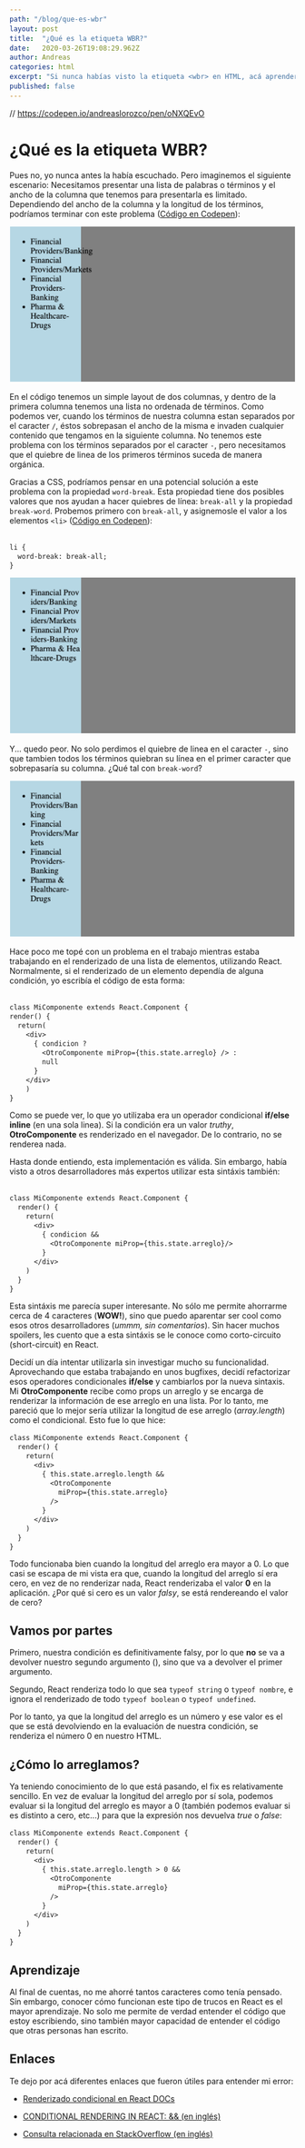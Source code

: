 ```yaml
---
path: "/blog/que-es-wbr"
layout: post
title:  "¿Qué es la etiqueta WBR?"
date:   2020-03-26T19:08:29.962Z
author: Andreas
categories: html
excerpt: "Si nunca habías visto la etiqueta <wbr> en HTML, acá aprenderás sobre ella..."
published: false
---
```


// https://codepen.io/andreaslorozco/pen/oNXQEvO

# ¿Qué es la etiqueta WBR?

Pues no, yo nunca antes la había escuchado. Pero imaginemos el siguiente escenario: Necesitamos presentar una lista de palabras o términos y el ancho de la columna que tenemos para presentarla es limitado. Dependiendo del ancho de la columna y la longitud de los términos, podríamos terminar con este problema ([Código en Codepen](https://codepen.io/andreaslorozco/pen/oNXQEvO)):

![The-Problem](./the-problem.png)


En el código tenemos un simple layout de dos columnas, y dentro de la primera columna tenemos una lista no ordenada de términos. Como podemos ver, cuando los términos de nuestra columna estan separados por el caracter `/`, éstos sobrepasan el ancho de la misma e invaden cualquier contenido que tengamos en la siguiente columna. No tenemos este problema con los términos separados por el caracter `-`, pero necesitamos que el quiebre de linea de los primeros términos suceda de manera orgánica.

Gracias a CSS, podríamos pensar en una potencial solución a este problema con la propiedad `word-break`. Esta propiedad tiene dos posibles valores que nos ayudan a hacer quiebres de línea: `break-all` y la propiedad `break-word`. Probemos primero con `break-all`, y asignemosle el valor a los elementos `<li>` ([Código en Codepen](https://codepen.io/andreaslorozco/pen/dyoEyoQ)):  

```css{numberLines: true}

li {
  word-break: break-all;
}
``` 

![ejemplo con break all](./break-all.png)

Y... quedo peor. No solo perdimos el quiebre de linea en el caracter `-`, sino que tambien todos los términos quiebran su línea en el primer caracter que sobrepasaría su columna. ¿Qué tal con `break-word`?

![ejemplo con break word](./break-word.png)

Hace poco me topé con un problema en el trabajo mientras estaba trabajando en el renderizado de una lista de elementos, utilizando React. Normalmente, si el renderizado de un elemento dependía de alguna condición, yo escribía el código de esta forma:

```javascript{numberLines: true}

class MiComponente extends React.Component {
render() {
  return(
    <div>
      { condicion ?
        <OtroComponente miProp={this.state.arreglo} /> :
        null
      }
    </div>
	)
}

``` 

Como se puede ver, lo que yo utilizaba era un operador condicional **if/else inline** (en una sola linea). Si la condición era un valor *truthy*, **OtroComponente** es renderizado en el navegador. De lo contrario, no se renderea nada.

Hasta donde entiendo, esta implementación es válida. Sin embargo, había visto a otros desarrolladores más expertos utilizar esta sintáxis también:

```javascript{numberLines: true}

class MiComponente extends React.Component {
  render() {
    return(
      <div>
        { condicion &&
          <OtroComponente miProp={this.state.arreglo}/>
        }
      </div>
    )
  }
}
```

Esta sintáxis me parecía super interesante. No sólo me permite ahorrarme cerca de 4 caracteres (**WOW!**), sino que puedo aparentar ser cool como esos otros desarrolladores (*ummm, sin comentarios*). Sin hacer muchos spoilers, les cuento que a esta sintáxis se le conoce como corto-circuito (short-circuit) en React.

Decidí un día intentar utilizarla sin investigar mucho su funcionalidad. Aprovechando que estaba trabajando en unos bugfixes, decidí refactorizar esos operadores condicionales **if/else** y cambiarlos por la nueva sintaxis. Mi **OtroComponente** recibe como props un arreglo y se encarga de renderizar la información de ese arreglo en una lista. Por lo tanto, me pareció que lo mejor sería utilizar la longitud de ese arreglo (*array.length*) como el condicional. Esto fue lo que hice:

```javascript{numberLines: true}
class MiComponente extends React.Component {
  render() {
    return(
      <div>
        { this.state.arreglo.length &&
          <OtroComponente
            miProp={this.state.arreglo}
          />
        }
      </div>
    )
  }
}
```

Todo funcionaba bien cuando la longitud del arreglo era mayor a 0. Lo que casi se escapa de mi vista era que, cuando la longitud del arreglo sí era cero, en vez de no renderizar nada, React renderizaba el valor **0** en la aplicación. ¿Por qué si cero es un valor *falsy*, se está rendereando el valor de cero?

## Vamos por partes

Primero, nuestra condición es definitivamente falsy, por lo que **no** se va a devolver nuestro segundo argumento (<OtroComponente />), sino que va a devolver el primer argumento.

Segundo, React renderiza todo lo que sea `typeof string` o `typeof nombre`, e ignora el renderizado de todo `typeof boolean` o `typeof undefined`.

Por lo tanto, ya que la longitud del arreglo es un número y ese valor es el que se está devolviendo en la evaluación de nuestra condición, se renderiza el número 0 en nuestro HTML.

## ¿Cómo lo arreglamos?

Ya teniendo conocimiento de lo que está pasando, el fix es relativamente sencillo. En vez de evaluar la longitud del arreglo por sí sola, podemos evaluar si la longitud del arreglo es mayor a 0 (también podemos evaluar si es distinto a cero, etc...) para que la expresión nos devuelva *true* o *false*:

```javascript{numberLines: true}
class MiComponente extends React.Component {
  render() {
    return(
      <div>
        { this.state.arreglo.length > 0 &&
          <OtroComponente
            miProp={this.state.arreglo}
          />
        }
      </div>
    )
  }
}
```

## Aprendizaje

Al final de cuentas, no me ahorré tantos caracteres como tenía pensado. Sin embargo, conocer cómo funcionan este tipo de trucos en React es el mayor aprendizaje. No solo me permite de verdad entender el código que estoy escribiendo, sino también mayor capacidad de entender el código que otras personas han escrito.

##  Enlaces

Te dejo por acá diferentes enlaces que fueron útiles para entender mi error:

*  [Renderizado condicional en React DOCs](https://es.reactjs.org/docs/conditional-rendering.html)

*  [CONDITIONAL RENDERING IN REACT: && (en inglés)](https://www.robinwieruch.de/conditional-rendering-react#conditional-rendering-in-react-)

*  [Consulta relacionada en StackOverflow (en inglés)](https://stackoverflow.com/questions/53048037/react-showing-0-instead-of-nothing-with-short-circuit-conditional-component)
